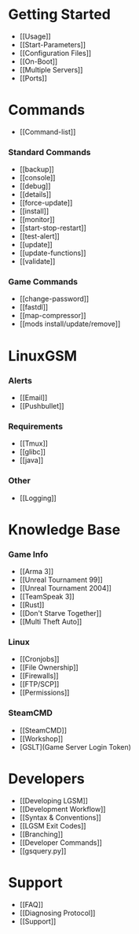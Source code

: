 # Getting Started
* [[Usage]]
* [[Start-Parameters]]
* [[Configuration Files]]
* [[On-Boot]]
* [[Multiple Servers]]
* [[Ports]]

# Commands
* [[Command-list]]

### Standard Commands
* [[backup]]
* [[console]]
* [[debug]]
* [[details]]
* [[force-update]]
* [[install]]
* [[monitor]]
* [[start-stop-restart]]
* [[test-alert]]
* [[update]]
* [[update-functions]]
* [[validate]]

### Game Commands
* [[change-password]]
* [[fastdl]]
* [[map-compressor]]
* [[mods install/update/remove]]

# LinuxGSM

### Alerts
* [[Email]]
* [[Pushbullet]]

### Requirements
* [[Tmux]]
* [[glibc]]
* [[java]]

### Other
* [[Logging]]

# Knowledge Base
### Game Info
* [[Arma 3]]
* [[Unreal Tournament 99]]
* [[Unreal Tournament 2004]]
* [[TeamSpeak 3]]
* [[Rust]]
* [[Don't Starve Together]]
* [[Multi Theft Auto]]

### Linux
* [[Cronjobs]]
* [[File Ownership]]
* [[Firewalls]]
* [[FTP/SCP]]
* [[Permissions]]

### SteamCMD
* [[SteamCMD]]
* [[Workshop]]
* [GSLT](Game Server Login Token)

# Developers
* [[Developing LGSM]]
* [[Development Workflow]]
* [[Syntax & Conventions]]
* [[LGSM Exit Codes]]
* [[Branching]]
* [[Developer Commands]]
* [[gsquery.py]]

# Support
* [[FAQ]]
* [[Diagnosing Protocol]]
* [[Support]]
